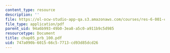 ```yaml
---
content_type: resource
description: ''
file: https://ol-ocw-studio-app-qa.s3.amazonaws.com/courses/res-6-001-continuum-electromechanics-spring-2009/747a090b601566c57713cd93d85dcd26_chap05_prb_100.pdf
file_type: application/pdf
parent_uid: 94a6b993-49b0-3ea8-a5c0-a911b9c5d985
resourcetype: Document
title: chap05_prb_100.pdf
uid: 747a090b-6015-66c5-7713-cd93d85dcd26
---
```

